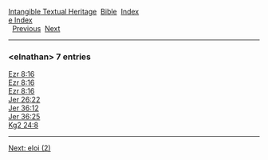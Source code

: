 [Intangible Textual Heritage](../../index)  [Bible](../index) 
[Index](index)   
[e Index](_e_)  
  [Previous](c03618)  [Next](c03620) 

------------------------------------------------------------------------

### &lt;elnathan&gt; 7 entries

[Ezr 8:16](../kjv/ezr008.htm#016)  
[Ezr 8:16](../kjv/ezr008.htm#016)  
[Ezr 8:16](../kjv/ezr008.htm#016)  
[Jer 26:22](../kjv/jer026.htm#022)  
[Jer 36:12](../kjv/jer036.htm#012)  
[Jer 36:25](../kjv/jer036.htm#025)  
[Kg2 24:8](../kjv/kg2024.htm#008)  

------------------------------------------------------------------------

[Next: eloi (2)](c03620)
